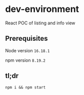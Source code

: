 # dev-environment
React POC of listing and info view
## Prerequisites
Node version `16.18.1`

npm version `8.19.2`
## tl;dr
`npm i && npm start`

